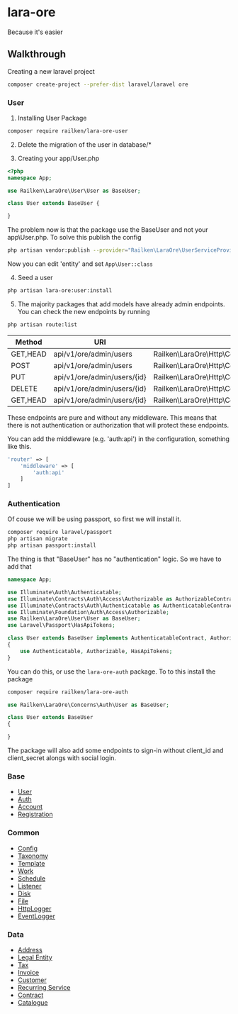 # lara-ore

Because it's easier 


## Walkthrough

Creating a new laravel project

```bash
composer create-project --prefer-dist laravel/laravel ore
```

### User
1) Installing User Package

```bash
composer require railken/lara-ore-user
``` 

2) Delete the migration of the user in database/*

3) Creating your app/User.php

```php
<?php
namespace App;

use Railken\LaraOre\User\User as BaseUser;

class User extends BaseUser {

}
```

The problem now is that the package use the BaseUser and not your app\User.php. To solve this publish the config

```bash
php artisan vendor:publish --provider="Railken\LaraOre\UserServiceProvider" --tag=config
```

Now you can edit 'entity' and set `App\User::class`

4) Seed a user
```bash
php artisan lara-ore:user:install
```

5) The majority packages that add models have already admin endpoints. You can check the new endpoints by running

```bash
php artisan route:list
```
| Method   | URI                         | Action                                                        |
|----------|-----------------------------|---------------------------------------------------------------|
| GET,HEAD | api/v1/ore/admin/users      | Railken\LaraOre\Http\Controllers\Admin\UsersController@index  |
| POST     | api/v1/ore/admin/users      | Railken\LaraOre\Http\Controllers\Admin\UsersController@create |
| PUT      | api/v1/ore/admin/users/{id} | Railken\LaraOre\Http\Controllers\Admin\UsersController@update |
| DELETE   | api/v1/ore/admin/users/{id} | Railken\LaraOre\Http\Controllers\Admin\UsersController@remove |
| GET,HEAD | api/v1/ore/admin/users/{id} | Railken\LaraOre\Http\Controllers\Admin\UsersController@show   |

These endpoints are pure and without any middleware. This means that there is not authentication or authorization that will protect these endpoints.

You can add the middleware (e.g. 'auth:api') in the configuration, something like this.

```php
'router' => [
    'middleware' => [
        'auth:api'
    ]
]
```
### Authentication
Of couse we will be using passport, so first we will install it.
```bash
composer require laravel/passport
php artisan migrate
php artisan passport:install
```

The thing is that "BaseUser" has no "authentication" logic. So we have to add that

```php
namespace App;

use Illuminate\Auth\Authenticatable;
use Illuminate\Contracts\Auth\Access\Authorizable as AuthorizableContract;
use Illuminate\Contracts\Auth\Authenticatable as AuthenticatableContract;
use Illuminate\Foundation\Auth\Access\Authorizable;
use Railken\LaraOre\User\User as BaseUser;
use Laravel\Passport\HasApiTokens;

class User extends BaseUser implements AuthenticatableContract, AuthorizableContract
{
    use Authenticatable, Authorizable, HasApiTokens;
}
```

You can do this, or use the `lara-ore-auth` package. To to this install the package
```bash
composer require railken/lara-ore-auth
```

```php
use Railken\LaraOre\Concerns\Auth\User as BaseUser;

class User extends BaseUser 
{

}
```
The package will also add some endpoints to sign-in without client_id and client_secret alongs with social login.


### Base
* [User](https://github.com/railken/lara-ore-user)
* [Auth](https://github.com/railken/lara-ore-auth)
* [Account](https://github.com/railken/lara-ore-account)
* [Registration](https://github.com/railken/lara-ore-registration)

### Common
* [Config](https://github.com/railken/lara-ore-config)
* [Taxonomy](https://github.com/railken/lara-ore-taxonomy)
* [Template](https://github.com/railken/lara-ore-template)
* [Work](https://github.com/railken/lara-ore-work)
* [Schedule](https://github.com/railken/lara-ore-schedule)
* [Listener](https://github.com/railken/lara-ore-listener)
* [Disk](https://github.com/railken/lara-ore-disk)
* [File](https://github.com/railken/lara-ore-file)
* [HttpLogger](https://github.com/railken/lara-ore-request-logger) 
* [EventLogger](https://github.com/railken/lara-ore-event-logger)

### Data
* [Address](https://github.com/railken/lara-ore-address)
* [Legal Entity](https://github.com/railken/lara-ore-legal-entity)
* [Tax](https://github.com/railken/lara-ore-tax)
* [Invoice](https://github.com/railken/lara-ore-invoice)
* [Customer](https://github.com/railken/lara-ore-customer)
* [Recurring Service](https://github.com/railken/lara-ore-recurring-service)
* [Contract](https://github.com/railken/lara-ore-contract)
* [Catalogue](https://github.com/railken/lara-ore-catalogue)
